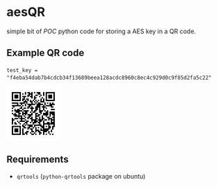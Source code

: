 aesQR
=====

simple bit of *POC* python code for storing a AES key in a QR code.

Example QR code
---------------
`test_key = "f4eba54dab7b4cdcb34f13689beea128acdc8960c8ec4c929d0c9f85d2fa5c22"`

![Example QR code image](code.png)

Requirements
------------
* `qrtools` (`python-qrtools` package on ubuntu)

